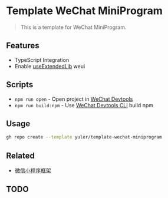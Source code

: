 # Template WeChat MiniProgram

> This is a template for WeChat MiniProgram.

## Features

- TypeScript Integration
- Enable [useExtendedLib](https://developers.weixin.qq.com/miniprogram/dev/reference/configuration/app.html#useExtendedLib) weui

## Scripts

- `npm run open` - Open project in [WeChat Devtools]
- `npm run build:npm` - Use [WeChat Devtools CLI] build npm

## Usage

```bash
gh repo create --template yuler/template-wechat-miniprogram
```

## Related

- [微信小程序框架](https://developers.weixin.qq.com/miniprogram/dev/framework)

## TODO

<!-- Links -->

[wechat devtools]: https://developers.weixin.qq.com/miniprogram/dev/devtools/download.html
[wechat devtools cli]: https://developers.weixin.qq.com/miniprogram/dev/devtools/cli.html
